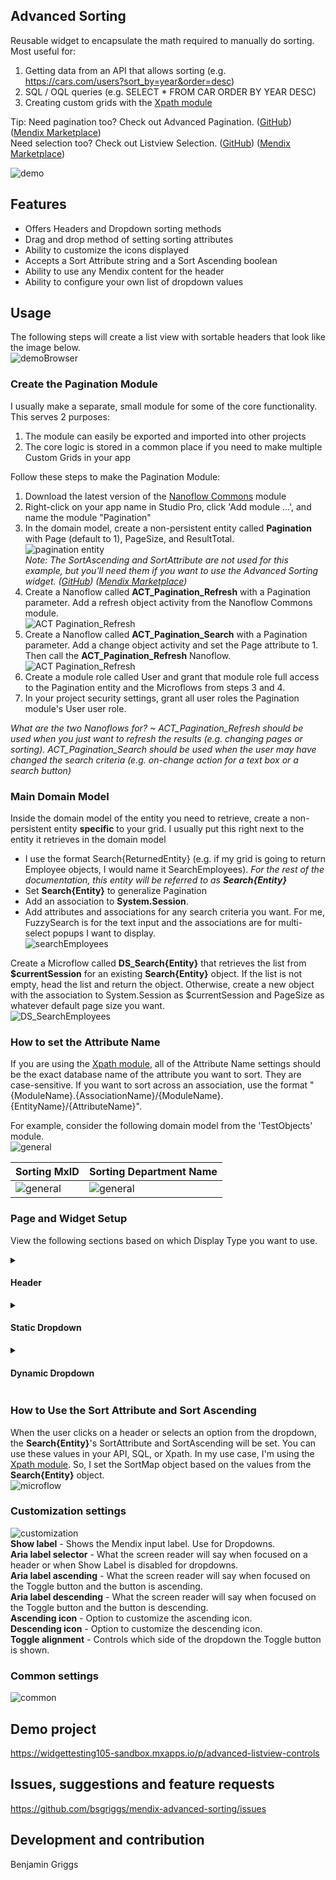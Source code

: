 ## Advanced Sorting

Reusable widget to encapsulate the math required to manually do sorting. Most useful for:

1. Getting data from an API that allows sorting (e.g. https://cars.com/users?sort_by=year&order=desc)
2. SQL / OQL queries (e.g. SELECT \* FROM CAR ORDER BY YEAR DESC)
3. Creating custom grids with the [Xpath module](https://marketplace.mendix.com/link/component/120424)

Tip: Need pagination too? Check out Advanced Pagination.
(<a href='https://github.com/bsgriggs/mendix-advanced-pagination' target="_blank">GitHub</a>)
(<a href='https://marketplace.mendix.com/link/component/120670' target="_blank">Mendix Marketplace</a>)  
Need selection too? Check out Listview Selection.
(<a href='https://github.com/bsgriggs/mendix-listview-selection' target="_blank">GitHub</a>)
(<a href='https://marketplace.mendix.com/link/component/212384' target="_blank">Mendix Marketplace</a>)

![demo](https://github.com/bsgriggs/mendix-advanced-sorting/blob/media_v2/demo.png)

## Features

-   Offers Headers and Dropdown sorting methods
-   Drag and drop method of setting sorting attributes
-   Ability to customize the icons displayed
-   Accepts a Sort Attribute string and a Sort Ascending boolean
-   Ability to use any Mendix content for the header
-   Ability to configure your own list of dropdown values

## Usage

The following steps will create a list view with sortable headers that look like the image below.  
![demoBrowser](https://github.com/bsgriggs/mendix-advanced-sorting/blob/media_v2/demoBrowser.png)

### Create the Pagination Module

I usually make a separate, small module for some of the core functionality. This serves 2 purposes:

1. The module can easily be exported and imported into other projects
2. The core logic is stored in a common place if you need to make multiple Custom Grids in your app

Follow these steps to make the Pagination Module:

1. Download the latest version of the [Nanoflow Commons](https://marketplace.mendix.com/link/component/109515) module
2. Right-click on your app name in Studio Pro, click 'Add module ...', and name the module "Pagination"
3. In the domain model, create a non-persistent entity called **Pagination** with Page (default to 1), PageSize, and
   ResultTotal.  
   ![pagination entity](https://github.com/bsgriggs/pagination/blob/media_v2/pagination/paginationEntity.png)  
   _Note: The SortAscending and SortAttribute are not used for this example, but you'll need them if you want to use the
   Advanced Sorting widget. (<a href='https://github.com/bsgriggs/mendix-advanced-sorting' target="_blank">GitHub</a>)
   (<a href='https://marketplace.mendix.com/link/component/202511' target="_blank">Mendix Marketplace</a>)_
4. Create a Nanoflow called **ACT_Pagination_Refresh** with a Pagination parameter. Add a refresh object activity from
   the Nanoflow Commons module.  
   ![ACT Pagination_Refresh](https://github.com/bsgriggs/pagination/blob/media_v2/pagination/ACT_Pagination_Refresh.png)
5. Create a Nanoflow called **ACT_Pagination_Search** with a Pagination parameter. Add a change object activity and set
   the Page attribute to 1. Then call the **ACT_Pagination_Refresh** Nanoflow.  
   ![ACT Pagination_Refresh](https://github.com/bsgriggs/pagination/blob/media_v2/pagination/ACT_Pagination_Search.png)
6. Create a module role called User and grant that module role full access to the Pagination entity and the Microflows
   from steps 3 and 4.
7. In your project security settings, grant all user roles the Pagination module's User user role.

_What are the two Nanoflows for? ~ ACT_Pagination_Refresh should be used when you just want to refresh the results (e.g.
changing pages or sorting). ACT_Pagination_Search should be used when the user may have changed the search criteria
(e.g. on-change action for a text box or a search button)_

### Main Domain Model

Inside the domain model of the entity you need to retrieve, create a non-persistent entity **specific** to your grid. I
usually put this right next to the entity it retrieves in the domain model

-   I use the format Search{ReturnedEntity} (e.g. if my grid is going to return Employee objects, I would name it
    SearchEmployees). _For the rest of the documentation, this entity will be referred to as **Search{Entity}**_
-   Set **Search{Entity}** to generalize Pagination
-   Add an association to **System.Session**.
-   Add attributes and associations for any search criteria you want. For me, FuzzySearch is for the text input and the
    associations are for multi-select popups I want to display.  
    ![searchEmployees](https://github.com/bsgriggs/pagination/blob/media_v2/searchEmployees.png)

Create a Microflow called **DS_Search{Entity}** that retrieves the list from **$currentSession** for an existing
**Search{Entity}** object. If the list is not empty, head the list and return the object. Otherwise, create a new object
with the association to System.Session as $currentSession and PageSize as whatever default page size you want.  
![DS_SearchEmployees](https://github.com/bsgriggs/pagination/blob/media_v2/DS_SearchEmployees.png)

### How to set the Attribute Name

If you are using the [Xpath module](https://marketplace.mendix.com/link/component/120424), all of the Attribute Name
settings should be the exact database name of the attribute you want to sort. They are case-sensitive. If you want to
sort across an association, use the format "{ModuleName}.{AssociationName}/{ModuleName}.{EntityName}/{AttributeName}".

For example, consider the following domain model from the 'TestObjects' module.  
![general](https://github.com/bsgriggs/mendix-advanced-sorting/blob/media_v2/domainEmployee.png)

| Sorting MxID                                                                                    | Sorting Department Name                                                                              |
| ----------------------------------------------------------------------------------------------- | ---------------------------------------------------------------------------------------------------- |
| ![general](https://github.com/bsgriggs/mendix-advanced-sorting/blob/media_v2/generalHeader.png) | ![general](https://github.com/bsgriggs/mendix-advanced-sorting/blob/media_v2/generalAssociation.png) |

### Page and Widget Setup

View the following sections based on which Display Type you want to use.

<details>
<summary><h4>Header</h4></summary>

1. Set up your page similar to below with the widgets above the list view. These should be inside a data view with
   datasource **DS_Search{Entity}**.  
   ![page_mendix](https://github.com/bsgriggs/mendix-advanced-sorting/blob/media_v2/demoMendix.png)
2. In the Advanced Sorting widgets, set Sort Attribute and Sort Ascending to the attributes on your **Search{Entity}**.
   Set the Refresh Action to **ACT_Pagination_Refresh**.  
   ![general header](https://github.com/bsgriggs/mendix-advanced-sorting/blob/media_v2/generalHeader.png)
3. Set the Attribute Name as the exact database name of the attribute you want to sort. For a specific example, see the
   **How to set the Attribute Name** section above.

</details>

<details>
<summary><h4>Static Dropdown</h4></summary>

1. Set up your page similar to below with the widgets above the list view. These should be inside a data view with
   datasource **DS_Search{Entity}**.  
   ![page_mendix dropdopwn](https://github.com/bsgriggs/mendix-advanced-sorting/blob/media_v2/demoMendix_Dropdown.png)
2. In the Advanced Sorting widget, set Sort Attribute and Sort Ascending to the attributes on your **Search{Entity}**.
   Set the Refresh Action to **ACT_Pagination_Refresh**.  
   ![dropdown static](https://github.com/bsgriggs/mendix-advanced-sorting/blob/media_v2/generalDropdown_Static.png)
3. Decide if you want to use Dropdown Sort Type "Data" or "Toggle"  
   **Data** - The Dropdown Value's Sort Ascending setting determines what the sort direction should be.  
   **Toggle** - A toggle button will appear next to the Dropdown that can be used to toggle the sort direction.
4. Add all of the items you need to the Dropdown Values list.  
   ![dropdown item](https://github.com/bsgriggs/mendix-advanced-sorting/blob/media_v2/dropdownItem.png)  
   **Caption** - The text shown in the dropdown.  
   **Default?** - Determines if this value is selected when the widget loads. There should only be 1 item with default
   set to Yes. If no items have a default, the widget will set the first item on load.  
   **Attribute Name** - Set the exact database name of the attribute you want to sort. For a specific example, see the
   **How to set the Attribute Name** section above.  
   **Sort Ascending** - When the user selects this item from the dropdown, should the SortAscending attribute on the
   Search{Entity} be set to true or false? Ascending = true. Descending = false. This option is only available if
   Dropdown Sort Type is set to Data.

</details>

<details>
<summary><h4>Dynamic Dropdown</h4></summary>

1. Add the following DropdownValue entity to store the data for each dropdown option.  
   ![dynamic dropdown domain](https://github.com/bsgriggs/mendix-advanced-sorting/blob/media_v2/domainDynamicDropdown.png)
2. Create a Microflow/Nanoflow that creates the DropdownValue objects you want to display in the dropdown called
   **DS_DropdownValues**.  
   ![DS_DropdownValues](https://github.com/bsgriggs/mendix-advanced-sorting/blob/media_v2/DS_DropdownValues.png)  
   **Caption** - The text shown in the dropdown.  
   **\_Default** - Determines if this value is selected when the widget loads. There should only be 1 item with default
   set to Yes. If no items have a default, the widget will set the first item on load.  
   **AttributeName** - Set the exact database name of the attribute you want to sort. For a specific example, see the
   **How to set the Attribute Name** section above.  
   **SortAscending** - When the user selects this item from the dropdown, should the SortAscending attribute on the
   Search{Entity} be set to true or false? Ascending = true. Descending = false. This option is only available if
   Dropdown Sort Type is set to Data.
3. Set up your page similar to below with the widgets above the list view. These should be inside a data view with
   datasource **DS_Search{Entity}**.  
   ![page_mendix dropdopwn](https://github.com/bsgriggs/mendix-advanced-sorting/blob/media_v2/demoMendix_Dropdown.png)
4. In the Advanced Sorting widget, set Sort Attribute and Sort Ascending to the attributes on your **Search{Entity}**.
   Set the Refresh Action to **ACT_Pagination_Refresh**.  
   ![dropdown dynamic](https://github.com/bsgriggs/mendix-advanced-sorting/blob/media_v2/generalDropdown_Dynamic.png)
5. Decide if you want to use Dropdown Sort Type "Data" or "Toggle"  
   **Data** - The Dropdown Value's Sort Ascending setting determines what the sort direction should be.  
   **Toggle** - A toggle button will appear next to the Dropdown that can be used to toggle the sort direction. If you
   use this setting, you do not need the SortAscending attribute on the DropdownValue entity.
6. Go to the newly added Dynamic Dropdown tab. Select **DS_DropdownValues** as the Dynamic Data Source. Then select the
   rest of the options as the matching attribute name.  
   ![dynamic dropdown item](https://github.com/bsgriggs/mendix-advanced-sorting/blob/media_v2/DynamicDropdown.png)

</details>

### How to Use the Sort Attribute and Sort Ascending

When the user clicks on a header or selects an option from the dropdown, the **Search{Entity}**'s SortAttribute and
SortAscending will be set. You can use these values in your API, SQL, or Xpath. In my use case, I'm using the
[Xpath module](https://marketplace.mendix.com/link/component/120424). So, I set the SortMap object based on the values
from the **Search{Entity}** object.  
![microflow](https://github.com/bsgriggs/mendix-advanced-sorting/blob/media_v2/microflow.png)

### Customization settings

![customization](https://github.com/bsgriggs/mendix-advanced-sorting/blob/media_v2/customization.png)  
**Show label** - Shows the Mendix input label. Use for Dropdowns.  
**Aria label selector** - What the screen reader will say when focused on a header or when Show Label is disabled for
dropdowns.  
**Aria label ascending** - What the screen reader will say when focused on the Toggle button and the button is
ascending.  
**Aria label descending** - What the screen reader will say when focused on the Toggle button and the button is
descending.  
**Ascending icon** - Option to customize the ascending icon.  
**Descending icon** - Option to customize the descending icon.  
**Toggle alignment** - Controls which side of the dropdown the Toggle button is shown.

### Common settings

![common](https://github.com/bsgriggs/mendix-advanced-sorting/blob/media_v2/common.png)

## Demo project

https://widgettesting105-sandbox.mxapps.io/p/advanced-listview-controls

## Issues, suggestions and feature requests

https://github.com/bsgriggs/mendix-advanced-sorting/issues

## Development and contribution

Benjamin Griggs
